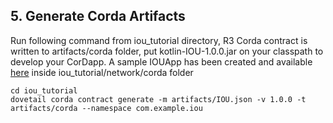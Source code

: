 ## 5. Generate Corda Artifacts

Run following command from iou_tutorial directory, R3 Corda contract is written to artifacts/corda folder, put kotlin-IOU-1.0.0.jar on your classpath to develop your CorDapp. A sample IOUApp has been created and available [here](tutorials/iou/corda.zip) inside iou_tutorial/network/corda folder

```
cd iou_tutorial
dovetail corda contract generate -m artifacts/IOU.json -v 1.0.0 -t artifacts/corda --namespace com.example.iou
```